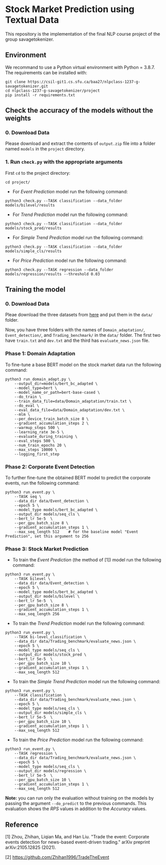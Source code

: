 # Stock Market Prediction using Textual Data

This repository is the implementation of the final NLP course project of the group savagetokenizer.


## Environment

We recommand to use a Python virtual environment with Python = 3.8.7. The requirements can be installed with:

```
git clone https://csil-git1.cs.sfu.ca/baa27/nlpclass-1237-g-savagetokenizer.git
cd nlpclass-1237-g-savagetokenizer/project
pip install -r requirements.txt
```



## Check the accuracy of the models without the weights

### 0. Download Data

Please download and extract the contents of `output.zip` file into a folder named `models` in the `project` directory.


### 1. Run `check.py` with the appropriate arguments

First `cd` to the project directory:

```
cd project/
```

* For *Event Prediction* model run the following command:
```
python3 check.py --TASK classification --data_folder models/bilevel/results
```

* For *Trend Prediction* model run the following command:
```
python3 check.py --TASK classification --data_folder models/stock_pred/results
```

* For *Simple Trend Prediction* model run the following command:
```
python3 check.py --TASK classification --data_folder models/simple_cls/results
```

* For *Price Prediction* model run the following command:
```
python3 check.py --TASK regression --data_folder models/regression/results --threshold 0.03
```



## Training the model

### 0. Download Data

Pleae download the three datasets from [here](https://drive.google.com/drive/folders/1xKjd9hzA8UTn2DXVIYYnX5TngNAMom19?usp=sharing) and put them in the `data/` folder.

Now, you have three folders with the names of `Domain_adaptation/`, `Event_detection/`, and `Trading_benchmark/` in the `data/` folder. The first two have `train.txt` and `dev.txt` and the third has `evaluate_news.json` file.

### Phase 1: Domain Adaptation

To fine-tune a base BERT model on the stock market data run the following command:

```
python3 run_domain_adapt.py \
    --output_dir=models/bert_bc_adapted \
    --model_type=bert \
    --model_name_or_path=bert-base-cased \
    --do_train \
    --train_data_file=data/Domain_adaptation/train.txt \
    --do_eval \
    --eval_data_file=data/Domain_adaptation/dev.txt \
    --mlm \
    --per_device_train_batch_size 8 \
    --gradient_accumulation_steps 2 \
    --warmup_steps 500 \
    --learning_rate 3e-5 \
    --evaluate_during_training \
    --eval_steps 500 \
    --num_train_epochs 20 \
    --max_steps 10000 \
    --logging_first_step
```

### Phase 2: Corporate Event Detection

To further fine-tune the obtained BERT model to predict the corporate events, run the following command:

```
python3 run_event.py \
    --TASK seq \
    --data_dir data/Event_detection \
    --epoch 5 \
    --model_type models/bert_bc_adapted \
    --output_dir models/seq_cls \
    --bert_lr 5e-5  \
    --per_gpu_batch_size 8 \
    --gradient_accumulation_steps 1 \
    --max_seq_length 512    # for the baseline model "Event Prediction", set this argument to 256
```

### Phase 3: Stock Market Prediction

* To train the *Event Prediction* (the method of [1]) model run the following command:

```
python3 run_event.py \
    --TASK bilevel \
    --data_dir data/Event_detection \
    --epoch 5 \
    --model_type models/bert_bc_adapted \
    --output_dir models/bilevel \
    --bert_lr 5e-5  \
    --per_gpu_batch_size 8 \
    --gradient_accumulation_steps 1 \
    --max_seq_length 256 
```

* To train the *Trend Prediction* model run the following command:

```
python3 run_event.py \
    --TASK bi-level_classification \
    --data_dir data/Trading_benchmark/evaluate_news.json \
    --epoch 5 \
    --model_type models/seq_cls \
    --output_dir models/stock_pred \
    --bert_lr 5e-5  \
    --per_gpu_batch_size 10 \
    --gradient_accumulation_steps 1 \
    --max_seq_length 512 
```

* To train the *Simple Trend Prediction* model run the following command:

```
python3 run_event.py \
    --TASK classification \
    --data_dir data/Trading_benchmark/evaluate_news.json \
    --epoch 5 \
    --model_type models/seq_cls \
    --output_dir models/simple_cls \
    --bert_lr 5e-5  \
    --per_gpu_batch_size 10 \
    --gradient_accumulation_steps 1 \
    --max_seq_length 512 
```

* To train the *Price Prediction* model run the following command:

```
python3 run_event.py \
    --TASK regression \
    --data_dir data/Trading_benchmark/evaluate_news.json \
    --epoch 5 \
    --model_type models/seq_cls \
    --output_dir models/regression \
    --bert_lr 5e-5  \
    --per_gpu_batch_size 10 \
    --gradient_accumulation_steps 1 \
    --max_seq_length 512 
```


**Note:** you can run only the evaluation without training on the models by passing the argument `--do_predict` to the previous commands. This evaluation shows the *RPS* values in addition to the *Accuracy* values.





## Reference

[1] Zhou, Zhihan, Liqian Ma, and Han Liu. "Trade the event: Corporate events detection for news-based event-driven trading." arXiv preprint arXiv:2105.12825 (2021).

[2] https://github.com/Zhihan1996/TradeTheEvent